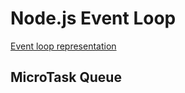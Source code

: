 # Node.js Event Loop

[Event loop representation](/assets/event-loop-representation.png)

## MicroTask Queue
